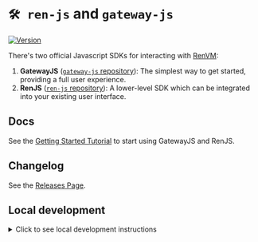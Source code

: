 # `🛠️ ren-js` and `gateway-js`

[![Version](https://img.shields.io/npm/v/@renproject/ren)](https://www.npmjs.com/package/@renproject/ren)

There's two official Javascript SDKs for interacting with [RenVM](https://renproject.io):

1. **GatewayJS** ([`gateway-js` repository](./packages/lib/gateway)): The simplest way to get started, providing a full user experience.
2. **RenJS** ([`ren-js` repository](./packages/lib/ren)): A lower-level SDK which can be integrated into your existing user interface.

## Docs

See the [Getting Started Tutorial](https://docs.renproject.io/developers/tutorial/getting-started) to start using GatewayJS and RenJS.

## Changelog

See the [Releases Page](https://github.com/renproject/ren-js/releases).

## Local development

<details>

<summary>Click to see local development instructions</summary>

Setup:

```sh
git clone git@github.com:renproject/ren-js.git && cd ren-js
yarn && yarn run link
yarn build
```

Testing:

```sh
cd packages/ui/gateway.renproject.io
PORT=3344 REACT_APP_NETWORK="testnet" yarn start
```

```sh
cd packages/ui/gateway-example
yarn start
```

Go to <http://localhost:3000/?network=testnet&endpoint=http://localhost:3344>.

</details>